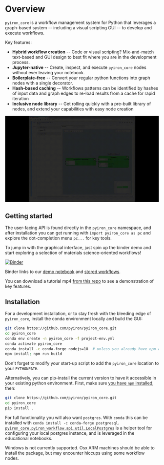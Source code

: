 # Overview

`pyiron_core` is a workflow management system for Python that leverages a graph-based system -- including a visual scripting GUI -- to develop and execute workflows.

Key features:
- **Hybrid workflow creation** -- Code or visual scripting? Mix-and-match text-based and GUI design to best fit where you are in the development process.
- **Jupyter-native** -- Create, inspect, and execute `pyiron_core` nodes without ever leaving your notebook.
- **Boilerplate-free** -- Convert your regular python functions into graph nodes with a single decorator.
- **Hash-based caching** -- Workflows patterns can be identified by hashes of input data and graph edges to re-load results from a cache for rapid iteration
- **Inclusive node library** -- Get rolling quickly with a pre-built library of nodes, and extend your capabilities with easy node creation

![DEMO](./documentation/pyiron_core_demo_snippet.gif)

## Getting started

The user-facing API is found directly in the `pyiron_core` namespace, and after installation you can get running with `import pyiron_core as pc` and explore the dot-completion menu `pc...` for key tools.

To jump in with the graphical interface, just spin up the binder demo and start exploring a selection of materials science-oriented workflows!

[![Binder](https://mybinder.org/badge_logo.svg)](https://mybinder.org/v2/gh/pyiron/pyiron_core/main?urlpath=%2Fdoc%2Ftree%2Fdemo.ipynb)

Binder links to our [demo notebook](./demo/demo.ipynb) and [stored workflows](./demo/demo_workflows).

You can download a tutorial mp4 [from this repo](https://github.com/pyiron/pyiron_core/raw/main/documentation/pyiron_core_demo.mp4) to see a demonstration of key features.

## Installation

For a development installation, or to stay fresh with the bleeding edge of `pyiron_core`, install the conda environment locally and build the GUI:

```bash
git clone https://github.com/pyiron/pyiron_core.git
cd pyiron_core
conda env create -n pyiron_core -f project-env.yml
conda activate pyiron_core
conda install -c conda-forge nodejs=18  # unless you already have npm available
npm install; npm run build
```

Don't forget to modify your start-up script to add the `pyiron_core` location to your `PYTHONPATH`.

Alternatively, you can pip-install the current version to have it accessible in your existing python environment. First, make sure [you have `npm` installed](https://docs.npmjs.com/downloading-and-installing-node-js-and-npm), then:

```bash
git clone https://github.com/pyiron/pyiron_core.git
cd pyiron_core
pip install .
```

For full functionality you will also want `postgres`.
With `conda` this can be installed with `conda install -c conda-forge postgresql`.
[`pyiron_core.pyiron_workflow.api.util.LocalPostgres`](./pyiron_core/pyiron_workflow/util.py) is a helper tool for configuring your local postgres instance, and is leveraged in the educational notebooks.

Windows is not currently supported.
Osx ARM machines should be able to install the package, but may encounter hiccups using some workflow nodes.
